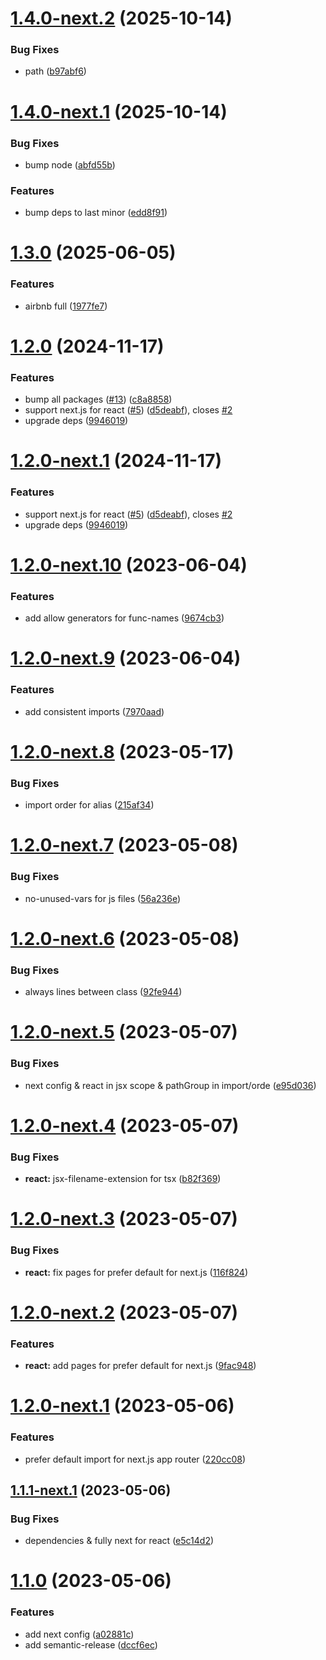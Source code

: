 # [1.4.0-next.2](https://github.com/vi-latyshev/eslint-config/compare/v1.4.0-next.1...v1.4.0-next.2) (2025-10-14)


### Bug Fixes

* path ([b97abf6](https://github.com/vi-latyshev/eslint-config/commit/b97abf6d0799a5e9cc550a19ff24d1d8eb1e5980))

# [1.4.0-next.1](https://github.com/vi-latyshev/eslint-config/compare/v1.3.0...v1.4.0-next.1) (2025-10-14)


### Bug Fixes

* bump node ([abfd55b](https://github.com/vi-latyshev/eslint-config/commit/abfd55b7edf7cc156d2e86ad1ec8dd66e3ecbebc))


### Features

* bump deps to last minor ([edd8f91](https://github.com/vi-latyshev/eslint-config/commit/edd8f916fe03a1b7311d2338e147dfaee9684cc1))

# [1.3.0](https://github.com/vi-latyshev/eslint-config/compare/v1.2.0...v1.3.0) (2025-06-05)


### Features

* airbnb full ([1977fe7](https://github.com/vi-latyshev/eslint-config/commit/1977fe7bf21423af44b28eec9e010b133d1d99e4))

# [1.2.0](https://github.com/vi-latyshev/eslint-config/compare/v1.1.0...v1.2.0) (2024-11-17)


### Features

* bump all packages ([#13](https://github.com/vi-latyshev/eslint-config/issues/13)) ([c8a8858](https://github.com/vi-latyshev/eslint-config/commit/c8a8858f1e2e802e64c04947e2133cc63374b0d6))
* support next.js for react ([#5](https://github.com/vi-latyshev/eslint-config/issues/5)) ([d5deabf](https://github.com/vi-latyshev/eslint-config/commit/d5deabf1ae8d7201158bcf9cd8444ae4d88dfc5e)), closes [#2](https://github.com/vi-latyshev/eslint-config/issues/2)
* upgrade deps ([9946019](https://github.com/vi-latyshev/eslint-config/commit/994601921d1bd205cb56c23d03d10659e390dab2))

# [1.2.0-next.1](https://github.com/vi-latyshev/eslint-config/compare/v1.1.0...v1.2.0-next.1) (2024-11-17)


### Features

* support next.js for react ([#5](https://github.com/vi-latyshev/eslint-config/issues/5)) ([d5deabf](https://github.com/vi-latyshev/eslint-config/commit/d5deabf1ae8d7201158bcf9cd8444ae4d88dfc5e)), closes [#2](https://github.com/vi-latyshev/eslint-config/issues/2)
* upgrade deps ([9946019](https://github.com/vi-latyshev/eslint-config/commit/994601921d1bd205cb56c23d03d10659e390dab2))

# [1.2.0-next.10](https://github.com/vi-latyshev/eslint-config/compare/v1.2.0-next.9...v1.2.0-next.10) (2023-06-04)


### Features

* add allow generators for func-names ([9674cb3](https://github.com/vi-latyshev/eslint-config/commit/9674cb3b93b6bb8c444d8b1a44cf2937c3f5d5b5))

# [1.2.0-next.9](https://github.com/vi-latyshev/eslint-config/compare/v1.2.0-next.8...v1.2.0-next.9) (2023-06-04)


### Features

* add consistent imports ([7970aad](https://github.com/vi-latyshev/eslint-config/commit/7970aad1a12e594a1f84e18b9b9412663d2052e8))

# [1.2.0-next.8](https://github.com/vi-latyshev/eslint-config/compare/v1.2.0-next.7...v1.2.0-next.8) (2023-05-17)


### Bug Fixes

* import order for alias ([215af34](https://github.com/vi-latyshev/eslint-config/commit/215af344c3231c79f83ba225742a71ea4c283377))

# [1.2.0-next.7](https://github.com/vi-latyshev/eslint-config/compare/v1.2.0-next.6...v1.2.0-next.7) (2023-05-08)


### Bug Fixes

* no-unused-vars for js files ([56a236e](https://github.com/vi-latyshev/eslint-config/commit/56a236e6b364dc4e6743001c4d4fed1cbdd776e4))

# [1.2.0-next.6](https://github.com/vi-latyshev/eslint-config/compare/v1.2.0-next.5...v1.2.0-next.6) (2023-05-08)


### Bug Fixes

* always lines between class ([92fe944](https://github.com/vi-latyshev/eslint-config/commit/92fe944b150651875267fd80a449de919d55cdfc))

# [1.2.0-next.5](https://github.com/vi-latyshev/eslint-config/compare/v1.2.0-next.4...v1.2.0-next.5) (2023-05-07)


### Bug Fixes

* next config & react in jsx scope & pathGroup in import/orde ([e95d036](https://github.com/vi-latyshev/eslint-config/commit/e95d036f25208fa081706d6bc97cb992cbece724))

# [1.2.0-next.4](https://github.com/vi-latyshev/eslint-config/compare/v1.2.0-next.3...v1.2.0-next.4) (2023-05-07)


### Bug Fixes

* **react:** jsx-filename-extension for tsx ([b82f369](https://github.com/vi-latyshev/eslint-config/commit/b82f36913a5f157e2ca1f1a9e51dacff6adbd1cc))

# [1.2.0-next.3](https://github.com/vi-latyshev/eslint-config/compare/v1.2.0-next.2...v1.2.0-next.3) (2023-05-07)


### Bug Fixes

* **react:** fix pages for prefer default for next.js ([116f824](https://github.com/vi-latyshev/eslint-config/commit/116f824bf97f3621e98d39befed4518689b55689))

# [1.2.0-next.2](https://github.com/vi-latyshev/eslint-config/compare/v1.2.0-next.1...v1.2.0-next.2) (2023-05-07)


### Features

* **react:** add pages for prefer default for next.js ([9fac948](https://github.com/vi-latyshev/eslint-config/commit/9fac948a089efe7417e8c5cfe7718c746a66ae43))

# [1.2.0-next.1](https://github.com/vi-latyshev/eslint-config/compare/v1.1.1-next.1...v1.2.0-next.1) (2023-05-06)


### Features

* prefer default import for next.js app router ([220cc08](https://github.com/vi-latyshev/eslint-config/commit/220cc08001322f152a7f180ebf7eec4eecf19164))

## [1.1.1-next.1](https://github.com/vi-latyshev/eslint-config/compare/v1.1.0...v1.1.1-next.1) (2023-05-06)


### Bug Fixes

* dependencies & fully next for react ([e5c14d2](https://github.com/vi-latyshev/eslint-config/commit/e5c14d2f5acef26042965f33e34d1ca8c8d85e64))

# [1.1.0](https://github.com/vi-latyshev/eslint-config/compare/v1.0.3...v1.1.0) (2023-05-06)


### Features

* add next config ([a02881c](https://github.com/vi-latyshev/eslint-config/commit/a02881c2c827bf87bf216a7ff23ea20c01e6c0af))
* add semantic-release ([dccf6ec](https://github.com/vi-latyshev/eslint-config/commit/dccf6ecee3aa6efb6f67f3b7dfb38bcf16eb15da))
